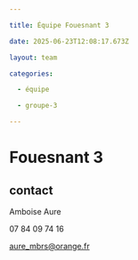 ```yaml
---

title: Équipe Fouesnant 3

date: 2025-06-23T12:08:17.673Z

layout: team

categories:

  - équipe

  - groupe-3

---
```


# Fouesnant 3



## contact 

 Amboise Aure

07 84 09 74 16

aure_mbrs@orange.fr

